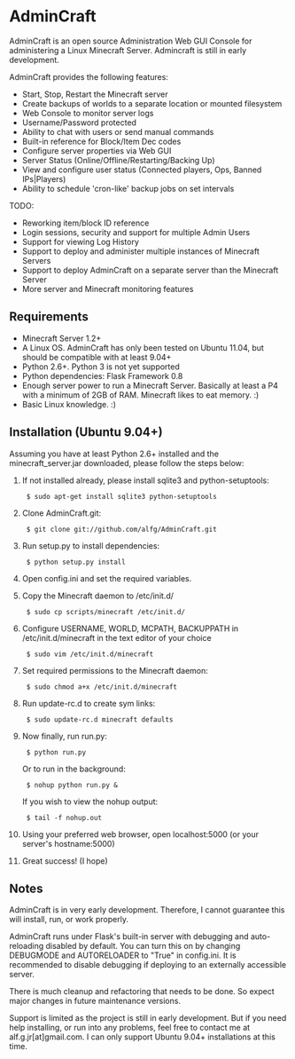 # AdminCraft #

AdminCraft is an open source Administration Web GUI Console for administering a
Linux Minecraft Server. Admincraft is still in early development.

AdminCraft provides the following features:

- Start, Stop, Restart the Minecraft server
- Create backups of worlds to a separate location or mounted filesystem
- Web Console to monitor server logs
- Username/Password protected
- Ability to chat with users or send manual commands
- Built-in reference for Block/Item Dec codes
- Configure server properties via Web GUI
- Server Status (Online/Offline/Restarting/Backing Up)
- View and configure user status (Connected players, Ops, Banned IPs|Players)
- Ability to schedule 'cron-like' backup jobs on set intervals

TODO:

- Reworking item/block ID reference
- Login sessions, security and support for multiple Admin Users
- Support for viewing Log History
- Support to deploy and administer multiple instances of Minecraft Servers
- Support to deploy AdminCraft on a separate server than the Minecraft Server
- More server and Minecraft monitoring features

## Requirements ##

- Minecraft Server 1.2+
- A Linux OS. AdminCraft has only been tested on Ubuntu 11.04,
but should be compatible with at least 9.04+
- Python 2.6+. Python 3 is not yet supported
- Python dependencies: Flask Framework 0.8
- Enough server power to run a Minecraft Server. Basically at least
a P4 with a minimum of 2GB of RAM. Minecraft likes to eat memory. :)
- Basic Linux knowledge. :)

## Installation (Ubuntu 9.04+) ##

Assuming you have at least Python 2.6+ installed and the minecraft_server.jar 
downloaded, please follow the steps below: 

1. If not installed already, please install sqlite3 and python-setuptools:

        $ sudo apt-get install sqlite3 python-setuptools

2. Clone AdminCraft.git:

        $ git clone git://github.com/alfg/AdminCraft.git

3. Run setup.py to install dependencies:

        $ python setup.py install

4. Open config.ini and set the required variables.

5. Copy the Minecraft daemon to /etc/init.d/

        $ sudo cp scripts/minecraft /etc/init.d/

6. Configure USERNAME, WORLD, MCPATH, BACKUPPATH in
    /etc/init.d/minecraft in the text editor of your choice

        $ sudo vim /etc/init.d/minecraft

7. Set required permissions to the Minecraft daemon:

        $ sudo chmod a+x /etc/init.d/minecraft

8. Run update-rc.d to create sym links:

        $ sudo update-rc.d minecraft defaults

9. Now finally, run run.py:

        $ python run.py

    Or to run in the background:

        $ nohup python run.py &

    If you wish to view the nohup output:

        $ tail -f nohup.out

10. Using your preferred web browser, open localhost:5000 (or your server's hostname:5000)

11. Great success! (I hope)


## Notes ##

AdminCraft is in very early development. Therefore, I cannot guarantee this will install, run, or work properly. 

AdminCraft runs under Flask's built-in server with debugging and auto-reloading disabled by default. You can turn this on by changing DEBUGMODE and AUTORELOADER to "True" in config.ini. It is recommended to disable debugging if deploying to an externally accessible server.

There is much cleanup and refactoring that needs to be done. So expect major changes in future maintenance versions. 

Support is limited as the project is still in early development. But if you need help installing, or run into any problems, feel free to contact me at alf.g.jr[at]gmail.com. I can only support Ubuntu 9.04+ installations at this time. 

